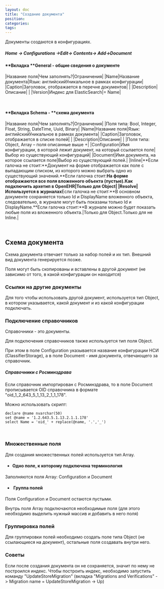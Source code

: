 ```yaml
---
layout: doc
title: "Создание документа"
position: 
categories: 
tags: 
---
```


Документы создаются в конфигурациях.

##### Home -> Configurations ->Edit-> Contents-> Add->Document

#### **Вкладка ****General** - общие сведения о документе

|Название поля|Чем заполнять?|Ограничения|
|Name|Название документа|Язык: английскийУникальное в рамках конфигурации|
|Caption|Заголовок, отображается в перечне документов| |
|Description|Описание| |
|Version|Индекс для ElasticSearch|= Name|

 

#### **Вкладка ****Schema**** - **схема документа

|Название поля|Чем заполнять?|Ограничения|
|Поля типа: Bool, Integer, Float, String, DateTime, Uuid, Binary|
|Name|Название поля|Язык: английскийУникальное в рамках документа|
|Caption|Заголовок, отображается в списке полей| |
|Description|Описание| |
|Поля типа: Object, Array – поля описанные выше +|
|Configuration|Имя конфигурации, в которой лежит документ, на который ссылается поле|Выбор из существующий конфигураций|
|Document|Имя документа, на которое ссылается поле|Выбор из существующий полей.|
|Inline|**Если галочка не стоит:**Документ на форме отображается как поле с выпадающим списком, из которого можно выбрать одно из существующий значений.**Если галочка стоит:**На форме отображаются все поля вложенного объекта (пустые).Как подключить архетип в OpenEHR|Только для Object|
|Resolve|Используется в журналах**Если галочка не стоит:**В основном документе сохраняется только Id и DisplayName вложенного объекта, следовательно, в журнале могут быть показаны только Id и DisplayName.**Если галочка стоит:**В журнале можно будет показать любые поля из вложенного объекта.|Только для Object.Только для не Inline.|

 

## Схема документа

Схема документа отвечает только за набор полей и их тип. Внешний вид документа генерируется позже.

Поля могут быть скопированы и вставлены в другой документ (не зависимо от того, в какой конфигурации он находится)

### Ссылки на другие документы

Для того чтобы использовать другой документ, используется тип Object, в котором указывается, какой документ и из какой конфигурации подключать.

### Подключение справочников

Справочники - это документы.

Для подключения справочников также используется тип поля Object.

При этом в поле Configuration указывается название конфигурации НСИ (ClassifierStorage), а в поле Document - имя документа, отвечающего за справочник.

##### Справочники с Росминздрава

Если справочник импортирован с Росминздрава, то в поле Document прописывается OID справочника в формате "oid_1_2_643_5_1_13_2_1_1_178".

Можно использовать скрипт:

```
declare @name nvarchar(50)
set @name = '1.2.643.5.1.13.2.1.1.178'
select Name = 'oid_' + replace(@name, '.','_')
```

 

### Множественные поля

Для создания множественных полей используется тип Array.

* #### Одно поле, к которому подключена терминология



Заполняются поля Array: Configuration и Document

* ####  Группа полей



Поля Configuration и Document остаются пустыми.

Внутрь поля Array подключаются необходимые поля (для этого необходимо выделить нужный массив и добавить в него поля)

### Группировка полей

Для группировки полей необходимо создать поле типа Object (не ссылающиеся на документ), остальные поля создавать внутри него.

### Советы

Если после создания документа он не сохраняется, значит по нему не построился индекс. Чтобы построить индекс, необходимо запустить команду "UpdateStoreMigration" (вкладка "Migrations and Verifications" -> Migration name = UpdateStoreMigration -> Up) 

